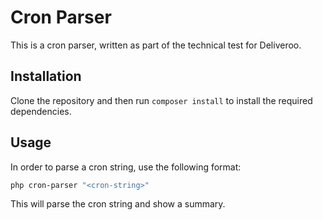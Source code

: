 # Cron Parser
This is a cron parser, written as part of the technical test for Deliveroo.

## Installation
Clone the repository and then run `composer install` to install the required dependencies.

## Usage
In order to parse a cron string, use the following format:

```bash
php cron-parser "<cron-string>"
```

This will parse the cron string and show a summary.
